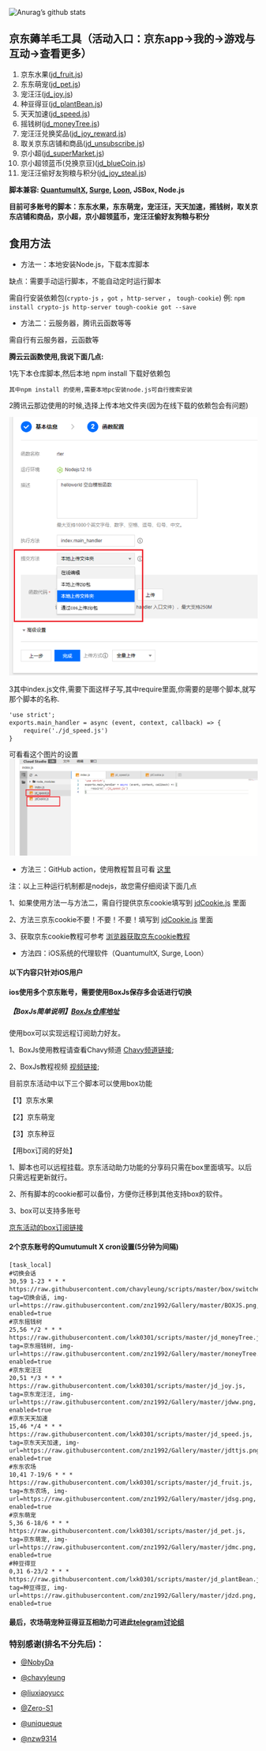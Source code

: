 ![Anurag’s github stats](https://github-readme-stats.vercel.app/api?username=lxk0301&show_icons=true&theme=merko)

## 京东薅羊毛工具（活动入口：京东app->我的->游戏与互动->查看更多）

1.  京东水果([jd_fruit.js](https://raw.githubusercontent.com/lxk0301/scripts/master/jd_fruit.js))
2.  东东萌宠([jd_pet.js](https://raw.githubusercontent.com/lxk0301/scripts/master/jd_pet.js))
3.  宠汪汪([jd_joy.js](https://raw.githubusercontent.com/lxk0301/scripts/master/jd_joy.js))
4.  种豆得豆([jd_plantBean.js](https://raw.githubusercontent.com/lxk0301/scripts/master/jd_plantBean.js))
5.  天天加速([jd_speed.js](https://raw.githubusercontent.com/lxk0301/scripts/master/jd_speed.js))
6.  摇钱树([jd_moneyTree.js](https://raw.githubusercontent.com/lxk0301/scripts/master/jd_moneyTree.js))
7.  宠汪汪兑换奖品([jd_joy_reward.js](https://raw.githubusercontent.com/lxk0301/scripts/master/jd_joy_reward.js))
8.  取关京东店铺和商品([jd_unsubscribe.js](https://raw.githubusercontent.com/lxk0301/scripts/master/jd_unsubscribe.js))
9.  京小超([jd_superMarket.js](https://raw.githubusercontent.com/lxk0301/scripts/master/jd_superMarket.js))
10. 京小超领蓝币(兑换京豆)([jd_blueCoin.js](https://raw.githubusercontent.com/lxk0301/scripts/master/jd_blueCoin.js))
11. 宠汪汪偷好友狗粮与积分([jd_joy_steal.js](https://raw.githubusercontent.com/lxk0301/scripts/master/jd_joy_steal.js))

**脚本兼容: [QuantumultX](https://apps.apple.com/us/app/quantumult-x/id1443988620), [Surge](https://apps.apple.com/us/app/surge-4/id1442620678), [Loon](https://apps.apple.com/us/app/loon/id1373567447), JSBox, Node.js**

**目前可多账号的脚本：东东水果，东东萌宠，宠汪汪，天天加速，摇钱树，取关京东店铺和商品，京小超，京小超领蓝币，宠汪汪偷好友狗粮与积分**

## 食用方法

- 方法一：本地安装Node.js，下载本库脚本

缺点：需要手动运行脚本，不能自动定时运行脚本

需自行安装依赖包(`crypto-js` ，`got` ，`http-server` ， `tough-cookie`) 例: `npm install crypto-js http-server tough-cookie got --save`

- 方法二：云服务器，腾讯云函数等等

需自行有云服务器，云函数等

**腾云云函数使用,我说下面几点:**

1先下本仓库脚本,然后本地 npm install 下载好依赖包

`其中npm install 的使用,需要本地pc安装node.js可自行搜索安装`

2腾讯云那边使用的时候,选择上传本地文件夹(因为在线下载的依赖包会有问题)

![Snipaste_2020-08-28_09-31-42.png](icon/Snipaste_2020-08-28_09-31-42.png)

3其中index.js文件,需要下面这样子写,其中require里面,你需要的是哪个脚本,就写那个脚本的名称.

```
'use strict';
exports.main_handler = async (event, context, callback) => {
    require('./jd_speed.js')
}
```
可看看这个图片的设置
![txy.png](icon/txy.png)
- 方法三：GitHub action，使用教程暂且可看 [这里](https://github.com/lxk0301/scripts/issues/8)

注：以上三种运行机制都是nodejs，故您需仔细阅读下面几点


   
1、如果使用方法一与方法二，需自行提供京东cookie填写到 [jdCookie.js](https://github.com/lxk0301/scripts/blob/master/jdCookie.js) 里面

2、方法三京东cookie不要！不要！不要！填写到 [jdCookie.js](https://github.com/lxk0301/scripts/blob/master/jdCookie.js) 里面
   
3、获取京东cookie教程可参考 [浏览器获取京东cookie教程](https://shimo.im/docs/CTwhjpG6ydvC3qJJ/)

- 方法四：iOS系统的代理软件（QuantumultX, Surge, Loon）

#### 以下内容只针对iOS用户

#### ios使用多个京东账号，需要使用BoxJs保存多会话进行切换 
  
##### 【BoxJs简单说明】[BoxJs仓库地址](https://github.com/chavyleung/scripts/)

使用box可以实现远程订阅助力好友。

1、BoxJs使用教程请查看Chavy频道 [Chavy频道链接](https://t.me/chavyscripts);

2、BoxJs教程视频 [视频链接](https://youtu.be/eIpBrRxiy0w);

目前京东活动中以下三个脚本可以使用box功能

【1】京东水果

【2】京东萌宠

【3】京东种豆

【用box订阅的好处】

 1、脚本也可以远程挂载。京东活动助力功能的分享码只需在box里面填写。以后只需远程更新就行。

 2、所有脚本的cookie都可以备份，方便你迁移到其他支持box的软件。

 3、box可以支持多账号
 
 [京东活动的box订阅链接](https://raw.githubusercontent.com/lxk0301/scripts/master/lxk0301.boxjs.json)

#### 2个京东账号的Qumutumult X cron设置(5分钟为间隔)

```
[task_local]
#切换会话
30,59 1-23 * * * https://raw.githubusercontent.com/chavyleung/scripts/master/box/switcher/box.switcher.js, tag=切换会话, img-url=https://raw.githubusercontent.com/znz1992/Gallery/master/BOXJS.png, enabled=true
#京东摇钱树
25,56 */2 * * * https://raw.githubusercontent.com/lxk0301/scripts/master/jd_moneyTree.js, tag=京东摇钱树, img-url=https://raw.githubusercontent.com/znz1992/Gallery/master/moneyTree.png, enabled=true
#京东宠汪汪
20,51 */3 * * * https://raw.githubusercontent.com/lxk0301/scripts/master/jd_joy.js, tag=京东宠汪汪, img-url=https://raw.githubusercontent.com/znz1992/Gallery/master/jdww.png, enabled=true
#京东天天加速
15,46 */4 * * * https://raw.githubusercontent.com/lxk0301/scripts/master/jd_speed.js, tag=京东天天加速, img-url=https://raw.githubusercontent.com/znz1992/Gallery/master/jdttjs.png, enabled=true
#东东农场
10,41 7-19/6 * * * https://raw.githubusercontent.com/lxk0301/scripts/master/jd_fruit.js, tag=东东农场, img-url=https://raw.githubusercontent.com/znz1992/Gallery/master/jdsg.png, enabled=true
#京东萌宠
5,36 6-18/6 * * * https://raw.githubusercontent.com/lxk0301/scripts/master/jd_pet.js, tag=京东萌宠, img-url=https://raw.githubusercontent.com/znz1992/Gallery/master/jdmc.png, enabled=true
#种豆得豆
0,31 6-23/2 * * * https://raw.githubusercontent.com/lxk0301/scripts/master/jd_plantBean.js, tag=种豆得豆, img-url=https://raw.githubusercontent.com/znz1992/Gallery/master/jdzd.png, enabled=true
```

#### 最后，农场萌宠种豆得豆互相助力可进此[telegram讨论组](https://t.me/JD_fruit_pet)

### 特别感谢(排名不分先后)：
* [@NobyDa](https://github.com/NobyDa)

* [@chavyleung](https://github.com/chavyleung)

* [@liuxiaoyucc](https://github.com/liuxiaoyucc)

* [@Zero-S1](https://github.com/Zero-S1)

* [@uniqueque](https://github.com/uniqueque)


* [@nzw9314](https://github.com/nzw9314)
